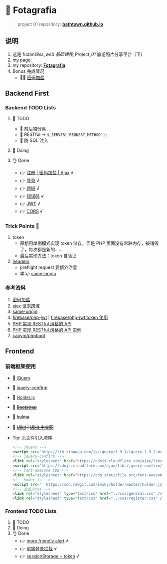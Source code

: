 # 🗽 Fotagrafia

> project 01 repository: **[bathtown.github.io](https://github.com/bathtown/bathtown.github.io)**

## 说明

1. 这是 fudan*19ss_web 基础课程\_Project_01* 旅游照片分享平台（下）
2. my page:
3. my repository: **[Fotagrafia](https://github.com/bathtown/Fotagrafia)**
4. Bonus 完成情况
   - 🙋‍♂️ [密码加盐](backend/PHP/api/register.php)

## Backend First

### Backend TODO Lists

1. 🥱 TODO
   - 🤜 前后端分离 ...
   - 🤜 RESTful -> `$_SERVER['REQUEST_METHOD'];`
   - 🤜 防 SQL 注入
2. 👋 Doing
3. 👌 Done

   - 👉 [注册 | 密码加盐 | Ajax](backend/PHP/api/register.php) √
   - 👉 [登录](backend/PHP/api/login.php) √
   - 👉 [跨域](backend/PHP/app/CORS.php) √
   - 👉 [错误码](backend/PHP/app/StatusCode.php) √
   - 👉 [JWT](backend/PHP/app/Token.php) √
   - 👉 [CORS](backend/PHP/app/CORS.php) √

### Trick Points 👻

1. token
   - 原想用单例模式实现 token 储存，但是 PHP 页面没有常驻内存，被销毁了，每次都是新的……
   - 最后实现方法：token 自验证
2. [headers](backend/PHP/app/CORS.php)
   - preflight request 要额外注意
   - 学习: [same-origin](https://wangdoc.com/javascript/bom/same-origin.html)

### 参考资料

1. [密码加盐](https://www.cnblogs.com/makai/p/11130703.html)
2. [ajax 请求跨域](https://segmentfault.com/a/1190000012469713)
3. [same-origin](https://wangdoc.com/javascript/bom/same-origin.html)
4. [firebase/php-jwt](https://github.com/firebase/php-jwt) | [firebase/php-jwt token 使用](https://www.cnblogs.com/yehuisir/p/11521165.html)
5. [PHP 实现 RESTful 风格的 API](https://www.jianshu.com/p/f784ad32bf7f)
6. [PHP 实现 RESTful 风格的 API 实例](https://www.cnblogs.com/luyucheng/p/6016801.html)
7. [caoym/phpboot](https://github.com/caoym/phpboot)

## Frontend

### 前端框架使用

- 🤙 [jQuery](https://jquery.com)
- 🤙 [jquery-confirm](http://craftpip.github.io/jquery-confirm)
- 🤙 [Holder.js](https://github.com/imsky/holder)
- 🖖 ~~[Bootstrap](https://getbootstrap.com)~~
- 🖖 ~~[bulma](https://bulma.io)~~
- 🖖 ~~[UIkit](https://getuikit.com) | [UIkit 中文网](http://www.getuikit.net)~~

- Tip: 头文件引入顺序

  ```html
  <!-- jQuery -->
  <script src="http://lib.sinaapp.com/js/jquery/1.9.1/jquery-1.9.1.min.js"></script>
  <!-- jquery-confirm -->
  <link rel="stylesheet" href="https://cdnjs.cloudflare.com/ajax/libs/jquery-confirm/3.3.2/jquery-confirm.min.css" />
  <script src="https://cdnjs.cloudflare.com/ajax/libs/jquery-confirm/3.3.2/jquery-confirm.min.js"></script>
  <!-- font-awesome CDN -->
  <link rel="stylesheet" href="https://cdn.staticfile.org/font-awesome/4.7.0/css/font-awesome.css" />
  <!-- hoder.js -->
  <script src="  https://cdn.rawgit.com/imsky/holder/master/holder.js"></script>
  <!-- 自定义css -->
  <link rel="stylesheet" type="text/css" href="../css/general.css" />
  <link rel="stylesheet" type="text/css" href="../css/register.css" />
  ```

### Frontend TODO Lists

1. 🥱 TODO
2. 👋 Doing
3. 👌 Done
   - 👉 [more friendly alert](frontend/src/html/register.html) √
   - 👉 [前端登录拦截](frontend/src/html/home.html) √
   - 👉 [sessionStorage + token](frontend/src/html/login.html) √
